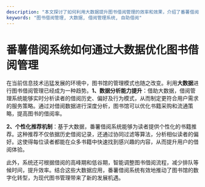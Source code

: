 ```yaml
---
description: "本文探讨了如何利用大数据提升图书借阅管理的效率和效果，介绍了番薯借阅系统在此方面的具体应用。"
keywords: "图书借阅管理, 大数据, 借阅管理系统, 自助借阅"
---
```

# 番薯借阅系统如何通过大数据优化图书借阅管理

在当前信息技术迅猛发展的环境中，图书馆的管理模式也随之改变。利用**大数据**进行图书借阅管理已经成为一种趋势。**1、数据分析能力提升**：借助大数据，借阅管理系统能够实时分析读者的借阅历史、偏好及行为模式，从而制定更符合用户需求的服务策略。通过对借阅数据进行深度分析，图书馆可以优化书籍采购和流通策略，提高图书的借阅率。

**2、个性化推荐机制**：基于大数据，番薯借阅系统能够为读者提供个性化的书籍推荐。这种推荐不仅依据历史借阅记录，还通过协同过滤等算法，分析相似读者的偏好。这使得每位读者都能在众多书籍中快速找到感兴趣的内容，从而提升用户的借阅体验。

此外，系统还可根据借阅的高峰期和低谷期，智能调整图书借阅流程，减少排队等候时间，提升效率。结合这些大数据应用，番薯借阅系统有效地推动了图书馆的数字化转型，为现代图书管理带来了新的发展机遇。

